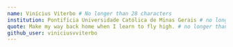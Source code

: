 ```yaml
---
name: Vinícius Viterbo # No longer than 28 characters
institution: Pontifícia Universidade Católica de Minas Gerais # no longer than 58 characters
quote: Make my way back home when I learn to fly high. # no longer than 100 characters, avoid using quotes(") to guarantee the format remains the same.
github_user: viniciusvviterbo
---
```

